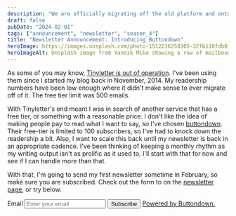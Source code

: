 ```yaml
---
description: "We are officially migrating off the old platform and onto a new one."
draft: false
pubDate: "2024-02-01"
tags: ["announcement", "newsletter", "season_4"]
title: "Newsletter Announcement: Introducing Buttondown"
heroImage: https://images.unsplash.com/photo-1512236258305-32fb110fdb01?q=80&w=2374&auto=format&fit=crop&ixlib=rb-4.0.3&ixid=M3wxMjA3fDB8MHxwaG90by1wYWdlfHx8fGVufDB8fHx8fA%3D%3D
heroImageAlt: Unsplash image from Yannik Mika showing a row of mailboxes
---
```


As some of you may know, [Tinyletter is out of operation](https://mailchi.mp/85e4c601669a/tinylettersunsetcurrent-221169). I've been using them since I started my blog back in November, 2014. My readership numbers have been low enough where it didn't make sense to ever migrate off of it. The free tier limit was 500 emails.

With Tinyletter's end meant I was in search of another service that has a free tier, or something with a reasonable price. I don't like the idea of making people pay to read what I want to say, so I've chosen [buttondown](https://buttondown.email/). Their free-tier is limited to 100 subscribers, so I've had to knock down the readership a bit. Also, I want to scale this back until my newsletter is back in an appropriate cadence. I've been thinking of keeping a monthly rhythm as my writing output isn't as prolific as it used to. I'll start with that for now and see if I can handle more than that.

With that, I'm going to send my first newsletter sometime in February, so make sure you are subscribed. Check out the form to on the [newsletter page](/curation/newsletter#subscribe), or try below.

<form
  action="https://buttondown.email/api/emails/embed-subscribe/craftbyzen"
  method="post"
  target="popupwindow"
  onsubmit="window.open('https://buttondown.email/craftbyzen', 'popupwindow')"
  class="embeddable-buttondown-form flex flex-col gap-2 sm:w-[50%]"
>
  <label
    class="text-slate-800 dark:text-slate-200 text-sm"
    for="bd-email">Email</label
  >
  <input
    class="py-1 px-2 md:py-2 md:px-4"
    type="email"
    name="email"
    id="bd-email"
    placeholder="Enter your email"
  />
  <button
    type="submit"
    value="Subscribe"
    class="bg-yellow-700 hover:bg-purple-700 dark:bg-yellow-300 text-white dark:text-black font-bold px-4 rounded"
    >Subscribe</button
  >
  <a
    class="text-sm"
    href="https://buttondown.email/refer/craftbyzen"
    target="_blank">Powered by Buttondown.</a
  >
</form>